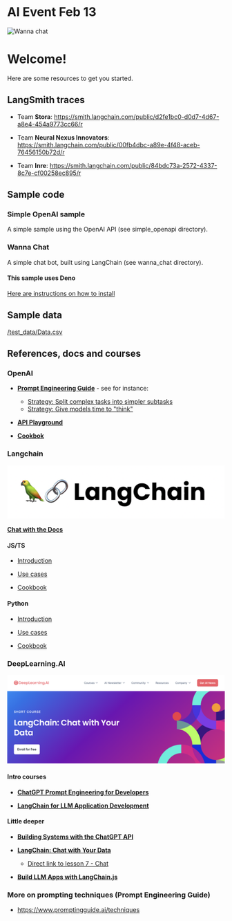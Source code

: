 # AI Event Feb 13 

![Wanna chat](/images/wannachat.png)

# Welcome!

Here are some resources to get you started. 


## LangSmith traces

* Team **Stora**:
https://smith.langchain.com/public/d2fe1bc0-d0d7-4d67-a8e4-454a9773cc66/r

* Team **Neural Nexus Innovators**: https://smith.langchain.com/public/00fb4dbc-a89e-4f48-aceb-76456150b72d/r

* Team **Inre**: https://smith.langchain.com/public/84bdc73a-2572-4337-8c7e-cf00258ec895/r


## Sample code

### Simple OpenAI sample
A simple sample using the OpenAI API (see simple_openapi directory).

### Wanna Chat
A simple chat bot, built using LangChain (see wanna_chat directory).

#### This sample uses Deno
[Here are instructions on how to install](https://docs.deno.com/runtime/manual/getting_started/installation)


## Sample data
[/test_data/Data.csv](test_data/Data.csv)



## References, docs and courses


### OpenAI

* **[Prompt Engineering Guide](https://platform.openai.com/docs/guides/prompt-engineering)** - see for instance:  

    - [Strategy: Split complex tasks into simpler subtasks](https://platform.openai.com/docs/guides/prompt-engineering/strategy-split-complex-tasks-into-simpler-subtasks)
    - [Strategy: Give models time to "think"](https://platform.openai.com/docs/guides/prompt-engineering/strategy-give-models-time-to-think)

* **[API Playground](https://platform.openai.com/playground)**

* **[Cookbok](https://cookbook.openai.com)**



### Langchain 

![Wanna chat](/images/langchain.png)

**[Chat with the Docs](https://chat.langchain.com)**

#### **JS/TS**

* [Introduction](https://js.langchain.com/docs/get_started/introduction)

* [Use cases](https://js.langchain.com/docs/use_cases)

* [Cookbook](https://github.com/langchain-ai/langchainjs/tree/main/cookbook)


#### **Python**

* [Introduction](https://python.langchain.com/docs/get_started/introduction)

* [Use cases](https://python.langchain.com/docs/use_cases)

* [Cookbook](https://github.com/langchain-ai/langchain/tree/master/cookbook)


### DeepLearning.AI

![Wanna chat](/images/deeplearning.png)

#### Intro courses

* **[ChatGPT Prompt Engineering for Developers](https://www.deeplearning.ai/short-courses/chatgpt-prompt-engineering-for-developers/)**

* **[LangChain for LLM Application Development](https://www.deeplearning.ai/short-courses/langchain-for-llm-application-development/)**

#### Little deeper

* **[Building Systems with the ChatGPT API](https://www.deeplearning.ai/short-courses/building-systems-with-chatgpt/)**

* **[LangChain: Chat with Your Data](https://www.deeplearning.ai/short-courses/langchain-chat-with-your-data/)**
   - [Direct link to lesson 7 - Chat](https://learn.deeplearning.ai/langchain-chat-with-your-data/lesson/7/chat)

* **[Build LLM Apps with LangChain.js](https://www.deeplearning.ai/short-courses/build-llm-apps-with-langchain-js/)**




### More on prompting techniques (Prompt Engineering Guide)

* https://www.promptingguide.ai/techniques

